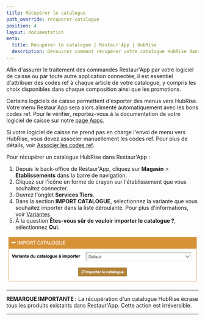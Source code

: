 ```yaml
---
title: Récupérer le catalogue
path_override: recuperer-catalogue
position: 4
layout: documentation
meta:
  title: Récupérer le catalogue | Restaur'App | HubRise
  description: Découvrez comment récupérer votre catalogue HubRise dans Restaur'App.
---
```


Afin d'assurer le traitement des commandes Restaur'App par votre logiciel de caisse ou par toute autre application connectée, il est essentiel d'attribuer des codes ref à chaque article de votre catalogue, y compris les choix disponibles dans chaque composition ainsi que les promotions.

Certains logiciels de caisse permettent d'exporter des menus vers HubRise. Votre menu Restaur'App sera alors alimenté automatiquement avec les bons codes ref. Pour le vérifier, reportez-vous à la documentation de votre logiciel de caisse sur notre [page Apps](/apps).

Si votre logiciel de caisse ne prend pas en charge l'envoi de menu vers HubRise, vous devez associer manuellement les codes ref. Pour plus de détails, voir [Associer les codes ref](/apps/restaur-app/map-ref-codes).

Pour récupérer un catalogue HubRise dans Restaur'App :

1. Depuis le back-office de Restaur'App, cliquez sur **Magasin** > **Etablissements** dans la barre de navigation.
1. Cliquez sur l'icône en forme de crayon sur l'établissement que vous souhaitez connecter.
1. Ouvrez l'onglet **Services Tiers**.
1. Dans la section **IMPORT CATALOGUE**, sélectionnez la variante que vous souhaitez importer dans la liste déroulante. Pour plus d'informations, voir [Variantes](/apps/catalog-manager/variants).
1. À la question **Êtes-vous sûr de vouloir importer le catalogue ?**, sélectionnez **Oui**.

![Import du catalogue HubRise dans Restaur'App](./images/005-2x-restaur-app-catalog-pull.png)

---

**REMARQUE IMPORTANTE :** La récupération d'un catalogue HubRise écrase tous les produits existants dans Restaur'App. Cette action est irréversible.

---
